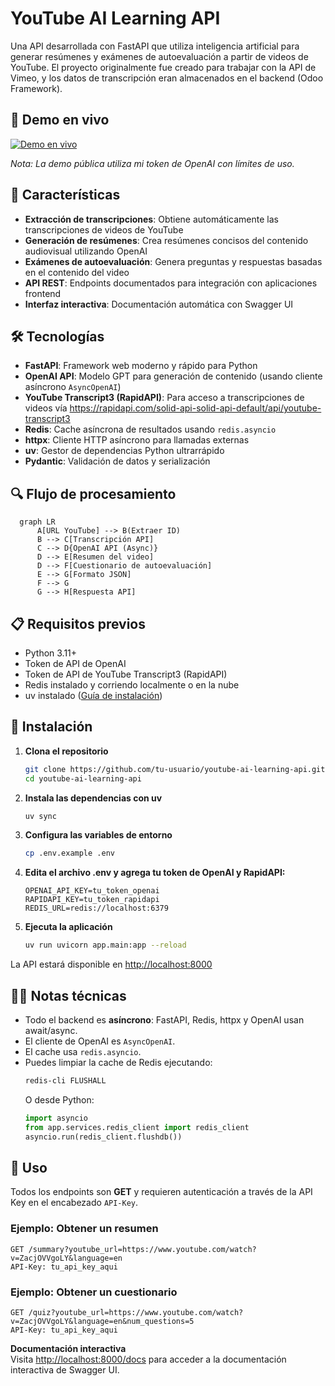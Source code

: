 # YouTube AI Learning API

Una API desarrollada con FastAPI que utiliza inteligencia artificial para generar resúmenes y exámenes de autoevaluación a partir de videos de YouTube.
El proyecto originalmente fue creado para trabajar con la API de Vimeo, y los datos de transcripción eran almacenados en el backend (Odoo Framework).

## 🚀 Demo en vivo
<a href="https://youtube-ai-learning-api.onrender.com/docs#/" target="_blank" rel="noopener noreferrer"><img src="https://img.shields.io/badge/PROBAR_DEMO-AQU%C3%8D-10b981?style=for-the-badge" alt="Demo en vivo"></a>

*Nota: La demo pública utiliza mi token de OpenAI con límites de uso.*

## 🚀 Características

- **Extracción de transcripciones**: Obtiene automáticamente las transcripciones de videos de YouTube
- **Generación de resúmenes**: Crea resúmenes concisos del contenido audiovisual utilizando OpenAI
- **Exámenes de autoevaluación**: Genera preguntas y respuestas basadas en el contenido del video
- **API REST**: Endpoints documentados para integración con aplicaciones frontend
- **Interfaz interactiva**: Documentación automática con Swagger UI

## 🛠️ Tecnologías

- **FastAPI**: Framework web moderno y rápido para Python
- **OpenAI API**: Modelo GPT para generación de contenido (usando cliente asíncrono `AsyncOpenAI`)
- **YouTube Transcript3 (RapidAPI)**: Para acceso a transcripciones de videos vía <a href="https://rapidapi.com/solid-api-solid-api-default/api/youtube-transcript3" target="_blank" rel="noopener noreferrer">https://rapidapi.com/solid-api-solid-api-default/api/youtube-transcript3</a>
- **Redis**: Cache asíncrona de resultados usando `redis.asyncio`
- **httpx**: Cliente HTTP asíncrono para llamadas externas
- **uv**: Gestor de dependencias Python ultrarrápido
- **Pydantic**: Validación de datos y serialización

## 🔍 Flujo de procesamiento
```mermaid
  graph LR
      A[URL YouTube] --> B(Extraer ID)
      B --> C[Transcripción API]
      C --> D{OpenAI API (Async)}
      D --> E[Resumen del video]
      D --> F[Cuestionario de autoevaluación]
      E --> G[Formato JSON]
      F --> G
      G --> H[Respuesta API]
```

## 📋 Requisitos previos

- Python 3.11+
- Token de API de OpenAI
- Token de API de YouTube Transcript3 (RapidAPI)
- Redis instalado y corriendo localmente o en la nube
- uv instalado (<a href="https://docs.astral.sh/uv/getting-started/installation/" target="_blank" rel="noopener noreferrer">Guía de instalación</a>)

## 🔧 Instalación

1. **Clona el repositorio**
   ```bash
   git clone https://github.com/tu-usuario/youtube-ai-learning-api.git
   cd youtube-ai-learning-api
   ```

2. **Instala las dependencias con uv**
   ```bash
   uv sync
   ```

3. **Configura las variables de entorno**
   ```bash
   cp .env.example .env
   ```

4. **Edita el archivo .env y agrega tu token de OpenAI y RapidAPI:**
   ```env
   OPENAI_API_KEY=tu_token_openai
   RAPIDAPI_KEY=tu_token_rapidapi
   REDIS_URL=redis://localhost:6379
   ```

5. **Ejecuta la aplicación**
   ```bash
   uv run uvicorn app.main:app --reload
   ```

La API estará disponible en <a href="http://localhost:8000" target="_blank" rel="noopener noreferrer">http://localhost:8000</a>

## 🧑‍💻 Notas técnicas

- Todo el backend es **asíncrono**: FastAPI, Redis, httpx y OpenAI usan await/async.
- El cliente de OpenAI es `AsyncOpenAI`.
- El cache usa `redis.asyncio`.
- Puedes limpiar la cache de Redis ejecutando:
  ```bash
  redis-cli FLUSHALL
  ```
  O desde Python:
  ```python
  import asyncio
  from app.services.redis_client import redis_client
  asyncio.run(redis_client.flushdb())
  ```

## 📖 Uso

Todos los endpoints son **GET** y requieren autenticación a través de la API Key en el encabezado `API-Key`.

### Ejemplo: Obtener un resumen

```http
GET /summary?youtube_url=https://www.youtube.com/watch?v=ZacjOVVgoLY&language=en
API-Key: tu_api_key_aqui
```

### Ejemplo: Obtener un cuestionario

```http
GET /quiz?youtube_url=https://www.youtube.com/watch?v=ZacjOVVgoLY&language=en&num_questions=5
API-Key: tu_api_key_aqui
```

**Documentación interactiva**  
Visita <a href="http://localhost:8000/docs" target="_blank" rel="noopener noreferrer">http://localhost:8000/docs</a> para acceder a la documentación interactiva de Swagger UI.
